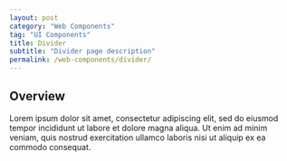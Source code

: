 ```yaml
---
layout: post
category: "Web Components"
tag: "UI Components"
title: Divider
subtitle: "Divider page description"
permalink: /web-components/divider/
---
```


## Overview

Lorem ipsum dolor sit amet, consectetur adipiscing elit, sed do eiusmod tempor incididunt ut labore et dolore magna aliqua. Ut enim ad minim veniam, quis nostrud exercitation ullamco laboris nisi ut aliquip ex ea commodo consequat.